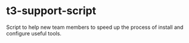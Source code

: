 # t3-support-script
Script to help new team members to speed up the process of install and configure useful tools.
